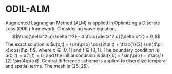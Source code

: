 # ODIL-ALM
Augmented Lagrangian Method (ALM) is applied in Optimizing a DIscrete Loss (ODIL) framework.
Considering wave equation, $$\frac{\delta^2 u}{\delta t^2} - 4 \frac{\delta^2 u}{\delta x^2} = 0,$$
The exact solution is $u(x,t) = \sin(\pi x) \cos(2\pi t) + \frac{1}{2} \sin(4\pi x)\cos(8\pi t)$, where $x \in [0, 1]$ and $t \in [0, 1]$.
The boundary condition is $u(0,t) = u(1,t) = 0$, and the initial condition is $u(x,0) = \sin(\pi x) + \frac{1}{2} \sin(4\pi x)$.
Central difference scheme is applied to discretize temporal and spatial terms. The mesh is (25, 25).
